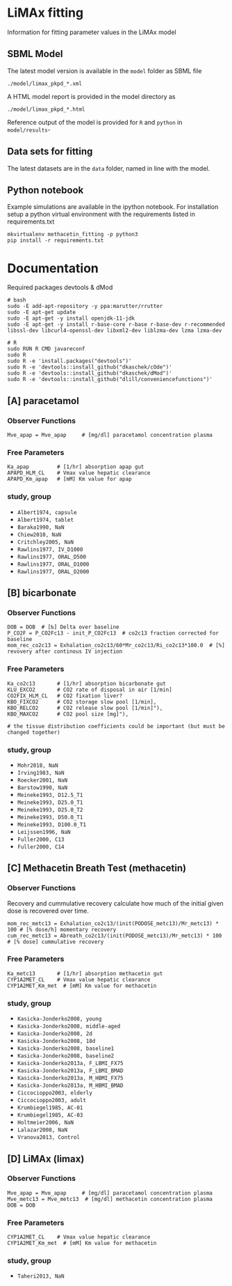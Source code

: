 # LiMAx fitting
Information for fitting parameter values in the LiMAx model

## SBML Model
The latest model version is available in the `model` folder as SBML file 
```
./model/limax_pkpd_*.xml
```
A HTML model report is provided in the model directory as
```
./model/limax_pkpd_*.html
```

Reference output of the model is provided for `R` and `python` in `model/results`-

## Data sets for fitting
The latest datasets are in the `data` folder, named in line with the model.

## Python notebook
Example simulations are available in the ipython notebook.
For installation setup a python virtual environment with the requirements listed
in requirements.txt
```
mkvirtualenv methacetin_fitting -p python3
pip install -r requirements.txt
```

# Documentation
Required packages devtools & dMod 
```
# bash
sudo -E add-apt-repository -y ppa:marutter/rrutter
sudo -E apt-get update
sudo -E apt-get -y install openjdk-11-jdk
sudo -E apt-get -y install r-base-core r-base r-base-dev r-recommended libssl-dev libcurl4-openssl-dev libxml2-dev liblzma-dev lzma lzma-dev

# R
sudo RUN R CMD javareconf
sudo R
sudo R -e 'install.packages("devtools")'
sudo R -e 'devtools::install_github("dkaschek/cOde")'
sudo R -e 'devtools::install_github("dkaschek/dMod")'
sudo R -e 'devtools::install_github("dlill/conveniencefunctions")'
```

## [A] paracetamol

### Observer Functions
```
Mve_apap = Mve_apap     # [mg/dl] paracetamol concentration plasma
```

### Free Parameters
```
Ka_apap         # [1/hr] absorption apap gut
APAPD_HLM_CL    # Vmax value hepatic clearance
APAPD_Km_apap   # [mM] Km value for apap
```

### study, group
* `Albert1974, capsule`
* `Albert1974, tablet`
* `Baraka1990, NaN`
* `Chiew2010, NaN`
* `Critchley2005, NaN`
* `Rawlins1977, IV_D1000`
* `Rawlins1977, ORAL_D500`
* `Rawlins1977, ORAL_D1000`
* `Rawlins1977, ORAL_D2000`

## [B] bicarbonate

### Observer Functions
```
DOB = DOB  # [‰] Delta over baseline
P_CO2F = P_CO2Fc13 - init_P_CO2Fc13  # co2c13 fraction corrected for baseline  
mom_rec_co2c13 = Exhalation_co2c13/60*Mr_co2c13/Ri_co2c13*100.0  # [%] revovery after continous IV injection
```

### Free Parameters
```
Ka_co2c13       # [1/hr] absorption bicarbonate gut
KLU_EXCO2       # CO2 rate of disposal in air [1/min]
CO2FIX_HLM_CL   # CO2 fixation liver?
KBO_FIXCO2      # CO2 storage slow pool [1/min],
KBO_RELCO2      # CO2 release slow pool [1/min]"),
KBO_MAXCO2      # CO2 pool size [mg]"),

# the tissue distribution coefficients could be important (but must be changed together)
```

### study, group
* `Mohr2018, NaN`
* `Irving1983, NaN`
* `Roecker2001, NaN`
* `Barstow1990, NaN`
* `Meineke1993, D12.5_T1`
* `Meineke1993, D25.0_T1`
* `Meineke1993, D25.0_T2`
* `Meineke1993, D50.0_T1`
* `Meineke1993, D100.0_T1`
* `Leijssen1996, NaN`
* `Fuller2000, C13`
* `Fuller2000, C14`


## [C] Methacetin Breath Test (methacetin)

### Observer Functions
Recovery and cummulative recovery calculate how much of the initial given dose is recovered over
time.
```
mom_rec_metc13 = Exhalation_co2c13/(init(PODOSE_metc13)/Mr_metc13) * 100 # [% dose/h] momentary recovery
cum_rec_metc13 = Abreath_co2c13/(init(PODOSE_metc13)/Mr_metc13) * 100  # [% dose] cummulative recovery
```

### Free Parameters
```
Ka_metc13       # [1/hr] absorption methacetin gut
CYP1A2MET_CL    # Vmax value hepatic clearance
CYP1A2MET_Km_met  # [mM] Km value for methacetin
```

### study, group
* `Kasicka-Jonderko2008, young`
* `Kasicka-Jonderko2008, middle-aged`
* `Kasicka-Jonderko2008, 2d`
* `Kasicka-Jonderko2008, 18d`
* `Kasicka-Jonderko2008, baseline1`
* `Kasicka-Jonderko2008, baseline2`
* `Kasicka-Jonderko2013a, F_LBMI_FX75`
* `Kasicka-Jonderko2013a, F_LBMI_BMAD`
* `Kasicka-Jonderko2013a, M_HBMI_FX75`
* `Kasicka-Jonderko2013a, M_HBMI_BMAD`
* `Ciccocioppo2003, elderly`
* `Ciccocioppo2003, adult`
* `Krumbiegel1985, AC-01`
* `Krumbiegel1985, AC-03`
* `Holtmeier2006, NaN`
* `Lalazar2008, NaN`
* `Vranova2013, Control`


## [D] LiMAx (limax)

### Observer Functions
```
Mve_apap = Mve_apap     # [mg/dl] paracetamol concentration plasma
Mve_metc13 = Mve_metc13  # [mg/dl] methacetin concentration plasma
DOB = DOB
```

### Free Parameters
```
CYP1A2MET_CL    # Vmax value hepatic clearance
CYP1A2MET_Km_met  # [mM] Km value for methacetin
```

### study, group
* `Taheri2013, NaN`
